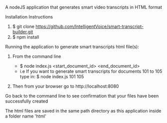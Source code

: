 A nodeJS application that generates smart video transcripts in HTML format

Installation Instructions

1. $ git clone https://github.com/IntelligentVoice/smart-transcript-builder.git
2. $ npm install


Running the application to generate smart transcripts html file(s):

1. From the command line 
    - $ node index.js <start_document_id> <end_document_id>
    - i.e If you want to generate smart transcripts for documents 101 to 105 type in:
      $ node index.js 101 105

2. Then from your browser go to http://localhost:8080

Go back to the command line to see confirmation that your files have been successfully created

The html files are saved in the same path directory as this application inside a folder name 'html'


